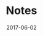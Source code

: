 ---
layout: notes

permalink: /notes/

title: "Notes"

date: 2017-06-02

excerpt: "Notes belonging to Matthew Long."
---